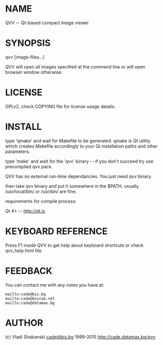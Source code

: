 # NAME

  QVV -- Qt-based compact image viewer

# SYNOPSIS

  qvv [image-files...]

  QVV will open all images specified at the command line or will open
  browser window otherwise.

# LICENSE

  GPLv2, check COPYING file for license usege details.

# INSTALL

  type 'qmake' and wait for Makefile to be generated. qmake is Qt
  utility which creates Makefile accordingly to your Qt installation
  paths and other parameters.

  type 'make' and wait for the 'qvv' binary -- if you don't succeed
  try use precompiled qvv pack.

  QVV has no external run-time dependancies. You just need qvv binary.

  then take qvv binary and put it somewhere in the $PATH, usually
  /usr/local/bin/  or  /usr/bin/  are fine.

  requirements for compile process:

  Qt 4+ -- http://qt.io

# KEYBOARD REFERENCE

  Press F1 inside QVV to get help about keyboard shortcuts or
  check qvv_help.html file.

# FEEDBACK

  You can contact me with any notes you have at:

    mailto:cade@bis.bg
    mailto:cade@biscom.net
    mailto:cade@datamax.bg


# AUTHOR

  (c) Vladi Shabanski <cade@bis.bg> 1999-2015
      http://cade.datamax.bg/qvv


